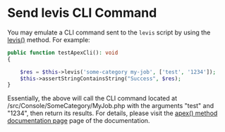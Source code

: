 
# Send levis CLI Command

You may emulate a CLI command sent to the `levis` script by using the [levis()](../classes/app/utils/tests/levistestcase/levis.md) method.  For example:

~~~php
public function testApexCli(): void
{

    $res = $this->levis('some-category my-job', ['test', '1234']);
    $this->assertStringContainsString("Success", $res);
}
~~~


Essentially, the above will call the CLI command located at /src/Console/SomeCategory/MyJob.php with the arguments "test" and "1234", then return its results.  For details, please visit the [apex() method documentation page](/docs/classes/app/sys/tests/apextestcase/apex) page of the documentation.




